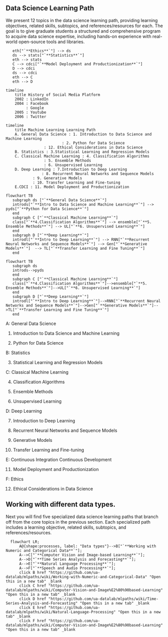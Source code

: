 
## Data Science Learning Path

We present 12 topics in the data science learning path, providing learning objectives, related skills, subtopics, and references/resources for each. The goal is to give graduate students a structured and comprehensive program to acquire data science expertise, including hands-on experience with real-world open-source tools and libraries.

```
   eth["`**Ethics**`"] --> ds
   ds --> stats["`**Statistics**`"]
   eth --> stats
   C --> cdci["`**Model Deployment and Productionization**`"]
   D --> cdci
   ds --> cdci
   eth --> C
   eth --> D
```

```mermaid
timeline
    title History of Social Media Platform
    2002 : LinkedIn
    2004 : Facebook
         : Google
    2005 : Youtube
    2006 : Twitter
```

```mermaid
timeline
    title Machine Learning Learning Path
    A. General Data Science : 1. Introduction to Data Science and Machine Learning
    	    	 	     : 2. Python for Data Science
			     : 12. Ethical Considerations in Data Science
    B. Statistics : 3.Statistical Learning and Regression Models
    C. Classical Machine Learning : 4. Classification Algorithms
				 : 5. Ensemble Methods
				 : 6. Unsupervised Learning
    D. Deep Learning : 7.Introduction to Deep Learning
    	   	    : 8. Recurrent Neural Networks and Sequence Models
		    : 9. Generative Models
		    : 10. Transfer Learning and Fine-tuning
    E.CDCI : 11. Model Deployment and Productionization

```

```mermaid
flowchart TB
   subgraph ds ["`**General Data Science**`"]
   introds["`**Intro to Data Science and Machine Learning**`"] --> pyds["`**Python for Data Science**`"]
   end
   subgraph C ["`**Classical Machine Learning**`"]
   class["`**4.Classification Algorithms**`"] --> ensemble["`**5. Ensemble Methods**`"] --> UL["`**6. Unsupervised Learning**`"]
   end
   subgraph D ["`**Deep Learning**`"]
   introdl["`**Intro to Deep Learning**`"] --> RNN["`**Recurrent Neural Networks and Sequence Models**`"] --> Gen["`**Generative Models**`"]  --> TL["`**Transfer Learning and Fine Tuning**`"]
   end

```


```mermaid
flowchart TB
   subgraph ds 
   introds-->pyds
   end
   subgraph C ["`**Classical Machine Learning**`"]
   class["`**4.Classification Algorithms**`"]-->ensemble["`**5. Ensemble Methods**`"]-->UL["`**6. Unsupervised Learning**`"]
   end
   subgraph D ["`**Deep Learning**`"]
   introdl["`**Intro to Deep Learning**`"]-->RNN["`**Recurrent Neural Networks and Sequence Models**`"]-->Gen["`**Generative Models**`"]-->TL["`**Transfer Learning and Fine Tuning**`"]
   end

```


A: General Data Science

1. Introduction to Data Science and Machine Learning

2. Python for Data Science

B: Statistics

3. Statistical Learning and Regression Models

C: Classical Machine Learning

4. Classification Algorithms

5. Ensemble Methods

6. Unsupervised Learning

D: Deep Learning

7. Introduction to Deep Learning

8. Recurrent Neural Networks and Sequence Models

9. Generative Models

10. Transfer Learning and Fine-tuning

E: Continuous Integration Continuous Development

11. Model Deployment and Productionization

F: Ethics

12. Ethical Considerations in Data Science




## Working with different data types.

Next you will find five specialized data science learning paths that branch off from the core topics in the previous section. Each specialized path includes a learning objective, related skills, subtopics, and references/resources.


```mermaid
  flowchart LR;
      A@{shape:processes, label: "Data types"}-->B["`**Working with Numeric and Categorical Data**`"];
      A-->C["`**Computer Vision and Image-based Learning**`"];
      A-->D["`**Time Series Analysis and Forecasting**`"];
      A-->E["`**Natural Language Processing**`"];
      A-->F["`**Speech and Audio Processing**`"];
      click B href "https://github.com/ua-datalab/mlpaths/wiki/Working-with-Numeric-and-Categorical-Data" "Open this in a new tab" _blank
      click C href "https://github.com/ua-datalab/mlpaths/wiki/Computer-Vision-and-Image%E2%80%90based-Learning" "Open this in a new tab" _blank
      click D href "https://github.com/ua-datalab/mlpaths/wiki/Time-Series-Analysis-and-Forecasting" "Open this in a new tab" _blank
      click E href "https://github.com/ua-datalab/mlpaths/wiki/Natural-Language-Processing" "Open this in a new tab" _blank
      click F href "https://github.com/ua-datalab/mlpaths/wiki/Computer-Vision-and-Image%E2%80%90based-Learning" "Open this in a new tab" _blank


```




